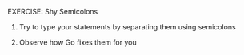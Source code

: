 EXERCISE: Shy Semicolons

1. Try to type your statements by separating them using
 semicolons

2. Observe how Go fixes them for you